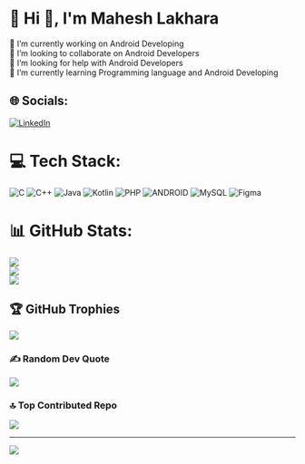 # 💫 Hi 👋, I'm Mahesh Lakhara
🔭 I’m currently working on Android Developing<br>👯 I’m looking to collaborate on Android Developers<br>🤝 I’m looking for help with Android Developers<br>🌱 I’m currently learning Programming language and Android Developing


## 🌐 Socials:
[![LinkedIn](https://img.shields.io/badge/LinkedIn-%230077B5.svg?logo=linkedin&logoColor=white)](https://linkedin.com/in/Mahesh-LAKHARA) 

# 💻 Tech Stack:
![C](https://img.shields.io/badge/c-%2300599C.svg?style=for-the-badge&logo=c&logoColor=white) ![C++](https://img.shields.io/badge/c++-%2300599C.svg?style=for-the-badge&logo=c%2B%2B&logoColor=white) ![Java](https://img.shields.io/badge/java-%23ED8B00.svg?style=for-the-badge&logo=java&logoColor=white) ![Kotlin](https://img.shields.io/badge/kotlin-%230095D5.svg?style=for-the-badge&logo=kotlin&logoColor=white) ![PHP](https://img.shields.io/badge/php-%23777BB4.svg?style=for-the-badge&logo=php&logoColor=white) ![ANDROID](https://img.shields.io/badge/android-%2320232a.svg?style=for-the-badge&logo=android&logoColor=%a4c639) ![MySQL](https://img.shields.io/badge/mysql-%2300f.svg?style=for-the-badge&logo=mysql&logoColor=white) 	![Figma](https://img.shields.io/badge/figma-%23F24E1E.svg?style=for-the-badge&logo=figma&logoColor=white)
# 📊 GitHub Stats:
![](https://github-readme-stats.vercel.app/api?username=mahesh-lakhara&theme=dark&hide_border=false&include_all_commits=false&count_private=false)<br/>
![](https://github-readme-streak-stats.herokuapp.com/?user=mahesh-lakhara&theme=dark&hide_border=false)<br/>
![](https://github-readme-stats.vercel.app/api/top-langs/?username=mahesh-lakhara&theme=dark&hide_border=false&include_all_commits=false&count_private=false&layout=compact)

## 🏆 GitHub Trophies
![](https://github-profile-trophy.vercel.app/?username=mahesh-lakhara&theme=radical&no-frame=false&no-bg=true&margin-w=4)

### ✍️ Random Dev Quote
![](https://quotes-github-readme.vercel.app/api?type=horizontal&theme=radical)

### 🔝 Top Contributed Repo
![](https://github-contributor-stats.vercel.app/api?username=mahesh-lakhara&limit=5&theme=dark&combine_all_yearly_contributions=true)

---
[![](https://visitcount.itsvg.in/api?id=mahesh-lakhara&icon=0&color=0)](https://visitcount.itsvg.in)

<!-- Proudly created with GPRM ( https://gprm.itsvg.in ) -->
